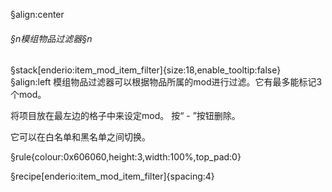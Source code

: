 §align:center
###### §n模组物品过滤器§n
§stack[enderio:item_mod_item_filter]{size:18,enable_tooltip:false}  
§align:left
模组物品过滤器可以根据物品所属的mod进行过滤。它有最多能标记3个mod。

将项目放在最左边的格子中来设定mod。 按“ - ”按钮删除。

它可以在白名单和黑名单之间切换。

§rule{colour:0x606060,height:3,width:100%,top_pad:0}

§recipe[enderio:item_mod_item_filter]{spacing:4}